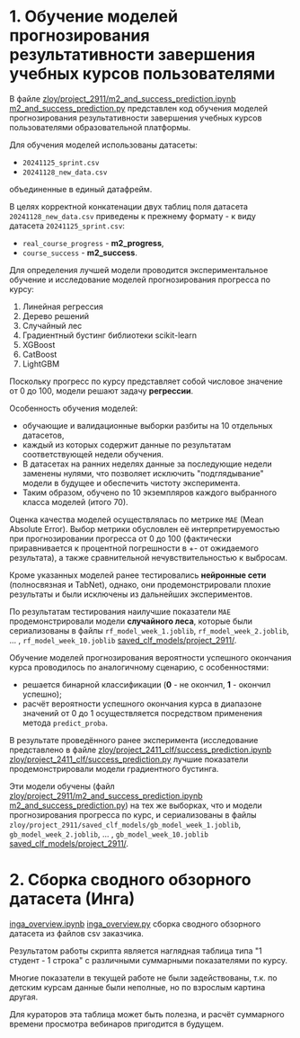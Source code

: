 # 1. Обучение моделей прогнозирования результативности завершения учебных курсов пользователями

В файле [zloy/project_2911/m2_and_success_prediction.ipynb](./ipynbs/m2_and_success_prediction.ipynb) [m2_and_success_prediction.py](./ipynbs/m2_and_success_prediction.py) представлен код обучения моделей прогнозирования результативности завершения учебных курсов пользователями образовательной платформы.

Для обучения моделей использованы датасеты:
* `20241125_sprint.csv`
* `20241128_new_data.csv` 

объединенные в единый датафрейм. 

В целях корректной конкатенации двух таблиц поля датасета `20241128_new_data.csv` приведены к прежнему формату - к виду датасета  `20241125_sprint.csv`:
* `real_course_progress` - **m2_progress**, 
* `course_success` - **m2_success**.

Для определения лучшей модели проводится экспериментальное обучение и исследование моделей прогнозирования прогресса по курсу:
1. Линейная регрессия
2. Дерево решений
3. Случайный лес
4. Градиентный бустинг библиотеки scikit-learn
5. XGBoost
6. CatBoost
7. LightGBM

Поскольку прогресс по курсу представляет собой числовое значение от 0 до 100, модели решают задачу **регрессии**.

Особенность обучения моделей: 
* обучающие и валидационные выборки разбиты на 10 отдельных датасетов, 
* каждый из которых содержит данные по результатам соответствующей недели обучения. 
* В датасетах на ранних неделях данные за последующие недели заменены нулями, что позволяет исключить "подглядывание" модели в будущее и обеспечить чистоту эксперимента.
* Таким образом, обучено по 10 экземпляров каждого выбранного класса моделей (итого 70).

Оценка качества моделей осуществлялась по метрике `MAE` (Mean Absolute Error). Выбор метрики обусловлен её интерпретируемостью при прогнозировании прогресса от 0 до 100 (фактически приравнивается к процентной погрешности в +- от ожидаемого результата), а также сравнительной нечувствительностью к выбросам.

Кроме указанных моделей ранее тестировались **нейронные сети** (полносвязная и TabNet), однако, они продемонстрировали плохие результаты и были исключены из дальнейших экспериментов.

По результатам тестирования наилучшие показатели `MAE` продемонстрировали модели **случайного леса**, которые были сериализованы в файлы `rf_model_week_1.joblib`, `rf_model_week_2.joblib`, ... , `rf_model_week_10.joblib` [saved_clf_models/project_2911/](./saved_clf_models/project_2911/).

Обучение моделей прогнозирования вероятности успешного окончания курса проводилось по аналогичному сценарию, с особенностями:
- решается бинарной классификации (**0** - не окончил, **1** - окончил успешно);
- расчёт вероятности успешного окончания курса в диапазоне значений от 0 до 1 осуществляется посредством применения метода `predict_proba`.

В результате проведённого ранее эксперимента (исследование представлено в файле [zloy/project_2411_clf/success_prediction.ipynb](./ipynbs/success_prediction.ipynb)  [zloy/project_2411_clf/success_prediction.py](./ipynbs/success_prediction.py)  лучшие показатели продемонстрировали модели градиентного бустинга. 

Эти модели обучены (файл [zloy/project_2911/m2_and_success_prediction.ipynb](./ipynbs/m2_and_success_prediction.ipynb) [m2_and_success_prediction.py](./ipynbs/m2_and_success_prediction.py)) на тех же выборках, что и модели прогнозирования прогресса по курс, и сериализованы в файлы `zloy/project_2911/saved_clf_models/gb_model_week_1.joblib`, `gb_model_week_2.joblib`, ... , `gb_model_week_10.joblib` [saved_clf_models/project_2911/](./saved_clf_models/project_2911/).

# 2. Сборка сводного обзорного датасета (Инга)

[inga_overview.ipynb](./ipynbs/inga_overview.ipynb) [inga_overview.py](./ipynbs/inga_overview.py) сборка сводного обзорного датасета из файлов csv заказчика.

Результатом работы скрипта является наглядная таблица типа "1 студент - 1 строка" с различными суммарными показателями по курсу. 

Многие показатели в текущей работе не были задействованы, т.к. по детским курсам данные были неполные, но по взрослым картина другая. 

Для кураторов эта таблица может быть полезна, и расчёт суммарного времени просмотра вебинаров пригодится в будущем.
